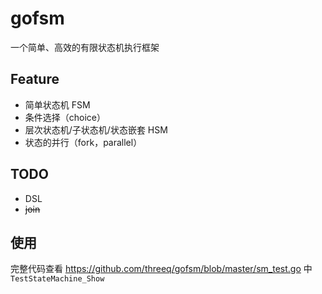 # gofsm

一个简单、高效的有限状态机执行框架

## Feature

* 简单状态机 FSM
* 条件选择（choice）
* 层次状态机/子状态机/状态嵌套 HSM
* 状态的并行（fork，parallel）

## TODO

* DSL
* ~~join~~

## 使用

完整代码查看 https://github.com/threeq/gofsm/blob/master/sm_test.go 中 `TestStateMachine_Show`